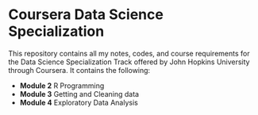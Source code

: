# Coursera Data Science Specialization 
This repository contains all my notes, codes, and course requirements for the Data Science Specialization Track offered by John Hopkins University through Coursera. It contains the following:

* **Module 2** R Programming
* **Module 3** Getting and Cleaning data
* **Module 4** Exploratory Data Analysis



